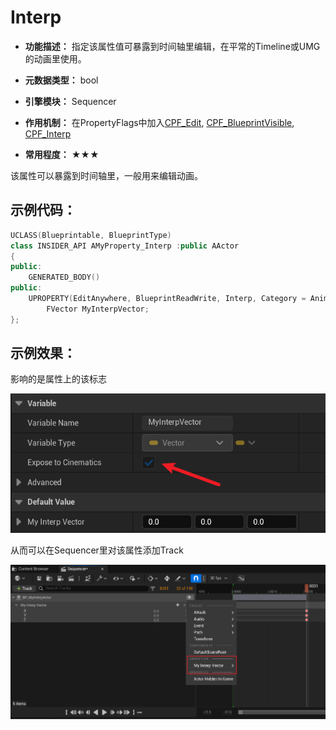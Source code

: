 # Interp

- **功能描述：** 指定该属性值可暴露到时间轴里编辑，在平常的Timeline或UMG的动画里使用。

- **元数据类型：** bool
- **引擎模块：** Sequencer
- **作用机制：** 在PropertyFlags中加入[CPF_Edit](#Flags_EPropertyFlags_CPF_Edit), [CPF_BlueprintVisible](#Flags_EPropertyFlags_CPF_BlueprintVisible), [CPF_Interp](#Flags_EPropertyFlags_CPF_Interp)
- **常用程度：** ★★★

该属性可以暴露到时间轴里，一般用来编辑动画。

## 示例代码：

```cpp
UCLASS(Blueprintable, BlueprintType)
class INSIDER_API AMyProperty_Interp :public AActor
{
public:
	GENERATED_BODY()
public:
	UPROPERTY(EditAnywhere, BlueprintReadWrite, Interp, Category = Animation)
		FVector MyInterpVector;
};
```

## 示例效果：

影响的是属性上的该标志

![Untitled](Specifier_UPROPERTY_DetaisPanel_Interp_Untitled.png)

从而可以在Sequencer里对该属性添加Track

![Untitled](Specifier_UPROPERTY_DetaisPanel_Interp_Untitled_1.png)